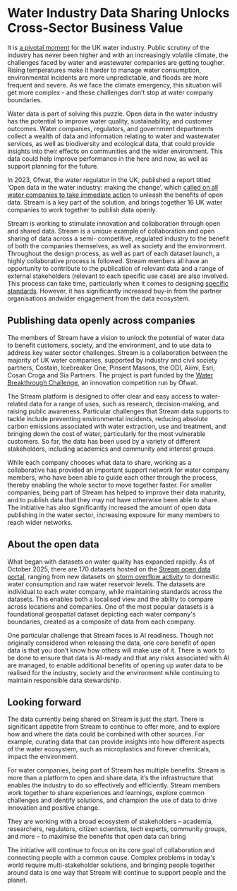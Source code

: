 # Water Industry Data Sharing Unlocks Cross-Sector Business Value
It is [a pivotal moment](https://www.bbc.co.uk/news/articles/c0qdev4vyl5o) for the UK water industry. Public scrutiny of the industry has never been higher and with an increasingly volatile climate, the challenges faced by water and wastewater companies are getting tougher. Rising temperatures make it harder to manage water consumption, environmental incidents are more unpredictable, and floods are more frequent and severe. As we face the climate emergency, this situation will get more complex - and these challenges don’t stop at water company boundaries.

Water data is part of solving this puzzle. Open data in the water industry has the potential to improve water quality, sustainability, and customer outcomes. Water companies, regulators, and government departments collect a wealth of data and information relating to water and wastewater services, as well as biodiversity and ecological data, that could provide insights into their effects on communities and the wider environment. This data could help improve performance in the here and now, as well as support planning for the future.

In 2023, Ofwat, the water regulator in the UK, published a report titled ‘Open data in the water industry: making the change’, which [called on all water companies to take immediate action](https://www.ofwat.gov.uk/ofwat-calls-on-water-companies-to-act-now-on-open-data/) to unleash the benefits of open data. Stream is a key part of the solution, and brings together 16 UK water companies to work together to publish data openly.
 
Stream is working to stimulate innovation and collaboration through open and shared data. Stream is a unique example of collaboration and open sharing of data across a semi- competitive, regulated industry to the benefit of both the companies themselves, as well as society and the environment. Throughout the design process, as well as part of each dataset launch, a highly collaborative process is followed. Stream members all have an opportunity to contribute to the publication of relevant data and a range of external stakeholders (relevant to each specific use case) are also involved. This process can take time, particularly when it comes to designing [specific standards](https://github.com/icebreakerone/stream-data-standards/blob/working/docs/README.md). However, it has significantly increased buy-in from the partner organisations andwider engagement from the data ecosystem.

## Publishing data openly across companies
The members of Stream have a vision to unlock the potential of water data to benefit customers, society, and the environment, and to use data to address key water sector challenges. Stream is a collaboration between the majority of UK water companies, supported by industry and civil society partners, Costain, Icebreaker One, Pinsent Masons, the ODI, Aiimi, Esri, Cosan Croga and Sia Partners. The project is part funded by the [Water Breakthrough Challenge](https://waterinnovation.challenges.org/), an innovation competition run by Ofwat. 

The Stream platform is designed to offer clear and easy access to water-related data for a range of uses, such as research, decision-making, and raising public awareness. Particular challenges that Stream data supports to tackle include preventing environmental incidents, reducing absolute carbon emissions associated with water extraction, use and treatment, and bringing down the cost of water, particularly for the most vulnerable customers. So far, the data has been used by a variety of different stakeholders, including academics and community and interest groups. 

While each company chooses what data to share, working as a collaborative has provided an important support network for water company members, who have been able to guide each other through the process, thereby enabling the whole sector to move together faster. For smaller companies, being part of Stream has helped to improve their data maturity, and to publish data that they may not have otherwise been able to share. The initiative has also significantly increased the amount of open data publishing in the water sector, increasing exposure for many members to reach wider networks.

## About the open data
What began with datasets on water quality has expanded rapidly. As of October 2025, there are 170 datasets hosted on the [Stream open data portal](https://www.streamwaterdata.co.uk/search?collection=dataset), ranging from new datasets on [storm overflow activity](https://www.streamwaterdata.co.uk/pages/the-national-storm-overflow-hub) to domestic water consumption and raw water reservoir levels. The datasets are individual to each water company, while maintaining standards across the datasets. This enables both a localised view and the ability to compare across locations and companies. One of the most popular datasets is a foundational geospatial dataset depicting each water company's boundaries, created as a composite of data from each company. 

One particular challenge that Stream faces is AI readiness. Though not originally considered when releasing the data, one core benefit of open data is that you don’t know how others will make use of it. There is work to be done to ensure that data is AI-ready and that any risks associated with AI are managed, to enable additional benefits of opening up water data to be realised for the industry, society and the environment while continuing to maintain responsible data stewardship. 

## Looking forward
The data currently being shared on Stream is just the start. There is significant appetite from Stream to continue to offer more, and to explore how and where the data could be combined with other sources. For example, curating data that can provide insights into how different aspects of the water ecosystem, such as microplastics and forever chemicals, impact the environment. 

For water companies, being part of Stream has multiple benefits. Stream is more than a platform to open and share data, it’s the infrastructure that enables the industry to do so effectively and efficiently. Stream members work together to share experiences and learnings, explore common challenges and identify solutions, and champion the use of data to drive innovation and positive change.

They are working with a broad ecosystem of stakeholders – academia, researchers, regulators, citizen scientists, tech experts, community groups, and more – to maximise the benefits that open data can bring

The initiative will continue to focus on its core goal of collaboration and connecting people with a common cause. Complex problems in today's world require multi-stakeholder solutions, and bringing people together around data is one way that Stream will continue to support people and the planet.
